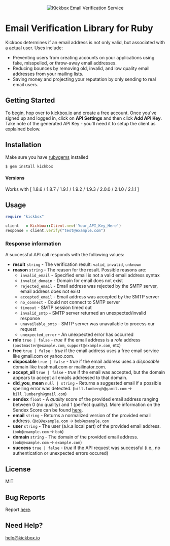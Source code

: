 <p align="center">
  <img src="https://static.kickbox.io/kickbox_github.png" alt="Kickbox Email Verification Service">
  <br>
</p>

# Email Verification Library for Ruby

Kickbox determines if an email address is not only valid, but associated with a actual user. Uses include:

* Preventing users from creating accounts on your applications using fake, misspelled, or throw-away email addresses.
* Reducing bounces by removing old, invalid, and low quality email addresses from your mailing lists.
* Saving money and projecting your reputation by only sending to real email users.

## Getting Started

To begin, hop over to [kickbox.io](http://kickbox.io) and create a free account. Once you've signed up and logged in, click on **API Settings** and then click **Add API Key**. Take note of the generated API Key - you'll need it to setup the client as explained below.

## Installation

Make sure you have [rubygems](https://rubygems.org) installed

```bash
$ gem install kickbox
```

#### Versions

Works with [ 1.8.6 / 1.8.7 / 1.9.1 / 1.9.2 / 1.9.3 / 2.0.0 / 2.1.0 / 2.1.1 ]

## Usage

```ruby
require "kickbox"

client   = Kickbox::Client.new('Your_API_Key_Here')
response = client.verify("test@example.com")
```

### Response information

A successful API call responds with the following values:

- **result** `string` - The verification result: `valid`, `invalid`, `unknown`
- **reason** `string` - The reason for the result. Possible reasons are:
  - `invalid_email` - Specified email is not a valid email address syntax
  - `invalid_domain` - Domain for email does not exist
  - `rejected_email` - Email address was rejected by the SMTP server, email address does not exist
  - `accepted_email` - Email address was accepted by the SMTP server
  - `no_connect` - Could not connect to SMTP server
  - `timeout` - SMTP session timed out
  - `invalid_smtp` - SMTP server returned an unexpected/invalid response
  - `unavailable_smtp` - SMTP server was unavailable to process our request
  - `unexpected_error` - An unexpected error has occurred
- **role**  `true | false` - *true* if the email address is a *role* address (`postmaster@example.com`, `support@example.com`, etc)
- **free**  `true | false` - *true* if the email address uses a free email service like gmail.com or yahoo.com.
- **disposable**  `true | false` - *true* if the email address uses a *disposable* domain like trashmail.com or mailinator.com.
- **accept_all**  `true | false` - *true* if the email was accepted, but the domain appears to accept all emails addressed to that domain.
- **did_you_mean** `null | string` - Returns a suggested email if a possible spelling error was detected. (`bill.lumbergh@gamil.com` -> `bill.lumbergh@gmail.com`)
- **sendex** `float` - A *quality* score of the provided email address ranging between 0 (no quality) and 1 (perfect quality). More information on the Sendex Score can be found [here](http://help.kickbox.io/support/solutions/articles/4000017047-the-sendex-).
- **email** `string` - Returns a normalized version of the provided email address. (`BoB@example.com` -> `bob@example.com`
- **user** `string` - The user (a.k.a local part) of the provided email address. (`bob@example.com` -> `bob`)
- **domain** `string` - The domain of the provided email address. (`bob@example.com` -> `example.com`)
- **success** `true | false` - *true* if the API request was successful (i.e., no authentication or unexpected errors occured)

## License
MIT

## Bug Reports
Report [here](https://github.com/kickbox/kickbox-node/issues).

## Need Help?
help@kickbox.io
